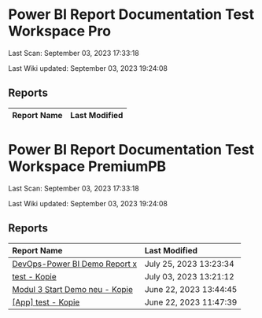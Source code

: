 



# Power BI Report Documentation Test Workspace Pro


Last Scan: September 03, 2023 17:33:18

Last Wiki updated: September 03, 2023 19:24:08
## Reports

|Report Name|Last Modified|
| :--- | :--- |
  
  

# Power BI Report Documentation Test Workspace PremiumPB


Last Scan: September 03, 2023 17:33:18

Last Wiki updated: September 03, 2023 19:24:08
## Reports

|Report Name|Last Modified|
| :--- | :--- |
|[DevOps-Power BI Demo Report x](./DevOps-Power-BI-Demo-Report-x.md)|July 25, 2023 13:23:34|
|[test - Kopie](./test---Kopie.md)|July 03, 2023 13:21:12|
|[Modul 3 Start Demo neu - Kopie](./Modul-3-Start-Demo-neu---Kopie.md)|June 22, 2023 13:44:45|
|[[App] test - Kopie](./[App]-test---Kopie.md)|June 22, 2023 11:47:39|
  
  
